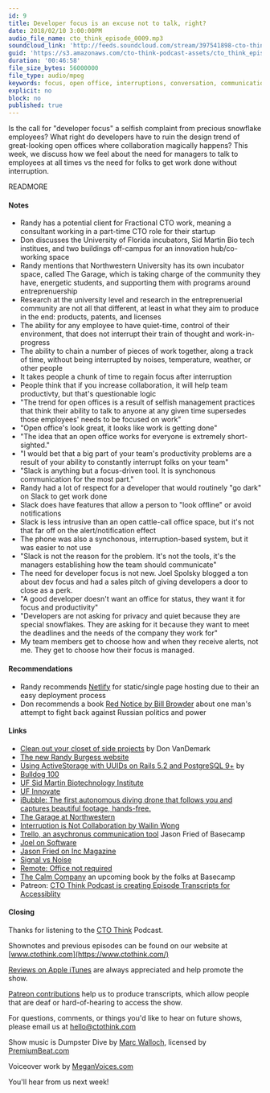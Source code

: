 ```yaml
---
id: 9
title: Developer focus is an excuse not to talk, right?
date: 2018/02/10 3:00:00PM
audio_file_name: cto_think_episode_0009.mp3
soundcloud_link: 'http://feeds.soundcloud.com/stream/397541898-cto-think-episode-9-developer-focus-is-an-excuse-not-to-talk-right.mp3'
guid: 'https://s3.amazonaws.com/cto-think-podcast-assets/cto_think_episode_0009.mp3'
duration: '00:46:58'
file_size_bytes: 56000000
file_type: audio/mpeg
keywords: focus, open office, interruptions, conversation, communication, developers, cto, management
explicit: no
block: no
published: true
---
```


Is the call for "developer focus" a selfish complaint from precious snowflake employees? What right do developers have to ruin the design trend of great-looking open offices where collaboration magically happens? This week, we discuss how we feel about the need for managers to talk to employees at all times vs the need for folks to get work done without interruption.

READMORE

#### Notes

* Randy has a potential client for Fractional CTO work, meaning a consultant working in a part-time CTO role for their startup
* Don discusses the University of Florida incubators, Sid Martin Bio tech institues, and two buildings off-campus for an innovation hub/co-working space
* Randy mentions that Northwestern University has its own incubator space, called The Garage, which is taking charge of the community they have, energetic students, and supporting them with programs around entreprenuership
* Research at the university level and research in the entreprenuerial community are not all that different, at least in what they aim to produce in the end: products, patents, and licenses
* The ability for any employee to have quiet-time, control of their environment, that does not interrupt their train of thought and work-in-progress
* The ability to chain a number of pieces of work together, along a track of time, without being interrupted by noises, temperature, weather, or other people
* It takes people a chunk of time to regain focus after interruption
* People think that if you increase collaboration, it will help team productivty, but that's questionable logic
* "The trend for open offices is a result of selfish management practices that think their ability to talk to anyone at any given time supersedes those employees' needs to be focused on work"
* "Open office's look great, it looks like work is getting done"
* "The idea that an open office works for everyone is extremely short-sighted."
* "I would bet that a big part of your team's productivity problems are a result of your ability to constantly interrupt folks on your team"
* "Slack is anything but a focus-driven tool. It is synchonous communication for the most part."
* Randy had a lot of respect for a developer that would routinely "go dark" on Slack to get work done
* Slack does have features that allow a person to "look offline" or avoid notifications
* Slack is less intrusive than an open cattle-call office space, but it's not that far off on the alert/notification effect
* The phone was also a synchonous, interruption-based system, but it was easier to not use
* "Slack is not the reason for the problem. It's not the tools, it's the managers establishing how the team should communicate"
* The need for developer focus is not new. Joel Spolsky blogged a ton about dev focus and had a sales pitch of giving developers a door to close as a perk.
* "A good developer doesn't want an office for status, they want it for focus and productivity"
* "Developers are not asking for privacy and quiet because they are special snowflakes. They are asking for it because they want to meet the deadlines and the needs of the company they work for"
* My team members get to choose how and when they receive alerts, not me. They get to choose how their focus is managed.

#### Recommendations

* Randy recommends [Netlify](https://www.netlify.com/) for static/single page hosting due to their an easy deployment process
* Don recommends a book [Red Notice by Bill Browder](https://www.amazon.com/gp/product/1476755744/ref=as_li_tl?ie=UTF8&camp=1789&creative=9325&creativeASIN=1476755744&linkCode=as2&tag=allaboardapps-20&linkId=e11cf828a54d9031f294b235c249a071) about one man's attempt to fight back against Russian politics and power

#### Links

* [Clean out your closet of side projects](https://medium.com/@donvandemark/clean-out-your-closet-of-side-projects-81361dd34ead) by Don VanDemark
* [The new Randy Burgess website](https://www.wrburgess.com)
* [Using ActiveStorage with UUIDs on Rails 5.2 and PostgreSQL 9+](https://www.wrburgess.com/posts/2018-02-03-1) by 
* [Bulldog 100](https://alumni.uga.edu/b100/)
* [UF Sid Martin Biotechnology Institute](http://sidmartinbio.org/beta/)
* [UF Innovate](http://floridainnovationhub.ufl.edu/)
* [iBubble: The first autonomous diving drone that follows you and captures beautiful footage, hands-free.](https://ibubble.camera/)
* [The Garage at Northwestern](https://thegarage.northwestern.edu)
* [Interruption is Not Collaboration by Wailin Wong](https://m.signalvnoise.com/interruption-is-not-collaboration-8dfb20731569)
* [Trello, an asychronus communication tool](https://trello.com)
Jason Fried of Basecamp
* [Joel on Software](https://www.joelonsoftware.com/)
* [Jason Fried on Inc Magazine](https://www.inc.com/author/jason-fried)
* [Signal vs Noise](https://m.signalvnoise.com/)
* [Remote: Office not required](https://www.amazon.com/gp/product/0804137501/ref=as_li_tl?ie=UTF8&camp=1789&creative=9325&creativeASIN=0804137501&linkCode=as2&tag=allaboardapps-20&linkId=e0b1d7fb96a5a922d2eea1a99ac209e7)
* [The Calm Company](https://m.signalvnoise.com/the-calm-company-our-next-book-d0ed917cc457) an upcoming book by the folks at Basecamp
* Patreon: [CTO Think Podcast is creating Episode Transcripts for Accessiblity](https://www.patreon.com/ctothink)

#### Closing

Thanks for listening to the [CTO Think](https://www.ctothink.com) Podcast.  

Shownotes and previous episodes can be found on our website at [www.ctothink.com](https://www.ctothink.com/)  

[Reviews on Apple iTunes](https://itunes.apple.com/us/podcast/cto-think/id1331281544) are always appreciated and help promote the show.  

[Patreon contributions](https://www.patreon.com/ctothink) help us to produce transcripts, which allow people that are deaf or hard-of-hearing to access the show.  

For questions, comments, or things you'd like to hear on future shows, please email us at [hello@ctothink.com](mailto:hello@ctothink.com)  

Show music is Dumpster Dive by [Marc Walloch](http://marcwalloch.com/), licensed by [PremiumBeat.com](https://www.premiumbeat.com)  

Voiceover work by [MeganVoices.com](http://www.meganvoices.com)  

You'll hear from us next week!  
